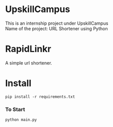 # UpskillCampus
This is an internship project under UpskillCampus <br>
Name of the project: URL Shortener using Python

# RapidLinkr
A simple url shortener.<br>

# Install
```shell
pip install -r requirements.txt
```

### To Start
```shell
python main.py
```
